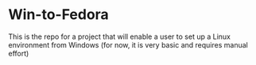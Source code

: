 # Win-to-Fedora
This is the repo for a project that will enable a user to set up a Linux environment from Windows (for now, it is very basic and requires manual effort)
